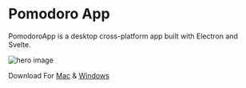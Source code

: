# Pomodoro App

PomodoroApp is a desktop cross-platform app built with Electron and Svelte.

<img src="http://hossein-pomodoro.surge.sh/pomodoroApp.jpg" alt="hero image" />

Download For <a href="https://drive.google.com/file/d/115JrlZ0q9Io_VgH0ujzexhDU3rP1wt9q/view?usp=sharing" >Mac</a> & <a href="https://drive.google.com/file/d/11K5_NRzUEVlyPdTj372aNMcUUIwn5zBO/view?usp=sharing" >Windows</a>
